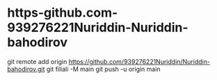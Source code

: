 # https-github.com-939276221Nuriddin-Nuriddin-bahodirov
git remote add origin https://github.com/939276221Nuriddin/Nuriddin-bahodirov.git  git filiali -M main  git push -u origin main
